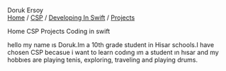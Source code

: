<p align="center">

Doruk Ersoy
<br>
<a href="https://dorukersoy34.github.io/README.md">Home</a> /
<a href="https://dorukersoy34.github.io/CSP.md">CSP</a> /
<a href="https://dorukersoy34.github.io/developing in swift">Developing In Swift</a> /
<a href="https://dorukersoy34.github.io/projects">Projects</a>
<br>
</p>
<p align="center">

Home CSP Projects Coding in swift
</p>
hello my name ıs Doruk.Im a 10th grade student in Hisar schools.I have chosen CSP becasue i want to learn codıng ım a student ın hısar and my hobbıes are playing tenis, exploring, traveling and playing drums.
